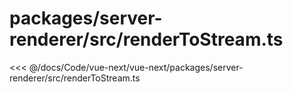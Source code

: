 # packages/server-renderer/src/renderToStream.ts

<<< @/docs/Code/vue-next/vue-next/packages/server-renderer/src/renderToStream.ts
